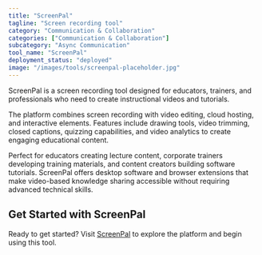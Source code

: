 ```yaml
---
title: "ScreenPal"
tagline: "Screen recording tool"
category: "Communication & Collaboration"
categories: ["Communication & Collaboration"]
subcategory: "Async Communication"
tool_name: "ScreenPal"
deployment_status: "deployed"
image: "/images/tools/screenpal-placeholder.jpg"
---
```

ScreenPal is a screen recording tool designed for educators, trainers, and professionals who need to create instructional videos and tutorials.

The platform combines screen recording with video editing, cloud hosting, and interactive elements. Features include drawing tools, video trimming, closed captions, quizzing capabilities, and video analytics to create engaging educational content.

Perfect for educators creating lecture content, corporate trainers developing training materials, and content creators building software tutorials. ScreenPal offers desktop software and browser extensions that make video-based knowledge sharing accessible without requiring advanced technical skills.

## Get Started with ScreenPal

Ready to get started? Visit [ScreenPal](https://screenpal.com) to explore the platform and begin using this tool.